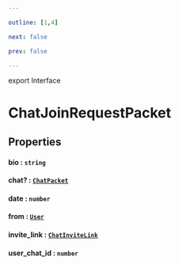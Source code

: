 ```yaml
---

outline: [1,4]

next: false

prev: false

---
```


export Interface
# ChatJoinRequestPacket

## Properties

#### bio : `string`

#### chat? : [`ChatPacket`](./ChatPacket.md)

#### date : `number`

#### from : [`User`](../classes/User.md)

#### invite_link : [`ChatInviteLink`](./ChatInviteLink.md)

#### user_chat_id : `number`
